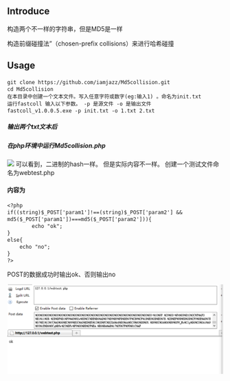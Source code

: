 ##  Introduce
构造两个不一样的字符串，但是MD5是一样

构造前缀碰撞法”（chosen-prefix collisions）来进行哈希碰撞

## Usage

```
git clone https://github.com/iamjazz/Md5collision.git
cd Md5collision
在本目录中创建一个文本文件。写入任意字符或数字(eg:输入1) 。命名为init.txt
运行fastcoll 输入以下参数。 -p 是源文件 -o 是输出文件
fastcoll_v1.0.0.5.exe -p init.txt -o 1.txt 2.txt
```
##### 输出两个txt文本后
##### 在php环境中运行Md5collision.php

![](http://www.jazzsec.com/wp-content/uploads/2019/12/c4ca4238a0b9238.png)
可以看到，二进制的hash一样。 但是实际内容不一样。
创建一个测试文件命名为webtest.php
#### 内容为
```
<?php
if((string)$_POST['param1']!==(string)$_POST['param2'] && md5($_POST['param1'])===md5($_POST['param2'])){
        echo "ok";
}
else{
	echo "no";
}
?>
```
POST的数据成功时输出ok、否则输出no

![Image text](https://github.com/iamjazz/Md5collision/blob/master/img/2.png)
